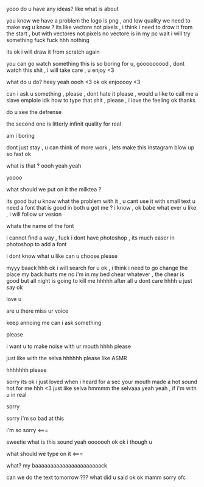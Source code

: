 






yooo do u have any ideas?
like what is about



you know we have a problem
the logo is png , and low quality we need to make svg u know ?
its like vectore not pixels , i think i need to drow it from the start , but with 
vectores not pixels no vectore is in my pc wait i will try something fuck fuck hhh nothing

its ok i will draw it from scratch again

you can go watch something this is so boring for u,
gooooooood , dont watch this shit , i will take care , u enjoy <3

what do u do?
heey
yeah oooh <3 ok ok enjooooy <3

can i ask u something , please , dont hate it please , would u like to call me a slave emploie idk how to type that shit , please , i love the feeling ok thanks



do u see the defrense




the second one is litterly infinit quality for real

am i boring

dont just stay , u can think of more work , lets make this instagram blow up so fast
ok 


what is that ?
oooh yeah 
yeah






yoooo



what should we put on it 
the milktea ?




its good but u know what the problem with it , u cant use it with small text u need a font that is good in both u got me ? i know ,
ok babe what ever u like , i will follow ur vesion

whats the name of the font


i cannot find a way , fuck i dont have photoshop , its much easer in photoshop to add a font


i dont know what u like can u choose please



myyy baack hhh
ok i will search for u ok , i think i need to go change the place my back hurts me
no i'm in my bed chear whatever , the chear is good but all night is going to kill me
hhhhh after all u dont care hhhh u just say ok 


love u


are u there 
miss ur voice


keep annoing me 
can i ask something

please







i want u to make noise with ur mouth hhhh please

just like with the selva hhhhhh please like ASMR

hhhhhhh please

sorry its ok i just loved when i heard for a sec your mouth made a hot sound
hot for me hhh <3 just like selva hmmmm the selvaaa yeah yeah , if i'm with u in real 

sorry




sorry i'm so bad at this 


i'm so sorry <===


sweetie
what is this sound
yeah
ooooooh ok ok i though u 




what should we type on it  <===



what?
my baaaaaaaaaaaaaaaaaaaaaack


can we do the text tomorrow ??? what did u said ok ok mamm sorry ofc











